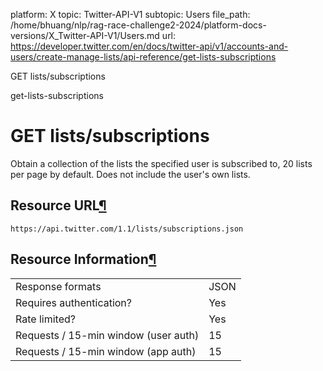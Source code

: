 platform: X
topic: Twitter-API-V1
subtopic: Users
file_path: /home/bhuang/nlp/rag-race-challenge2-2024/platform-docs-versions/X_Twitter-API-V1/Users.md
url: https://developer.twitter.com/en/docs/twitter-api/v1/accounts-and-users/create-manage-lists/api-reference/get-lists-subscriptions

GET lists/subscriptions

get-lists-subscriptions

# GET lists/subscriptions

Obtain a collection of the lists the specified user is subscribed to, 20 lists per page by default. Does not include the user's own lists.

## Resource URL[¶](#resource-url "Permalink to this headline")

`https://api.twitter.com/1.1/lists/subscriptions.json`

## Resource Information[¶](#resource-information "Permalink to this headline")

|     |     |
| --- | --- |
| Response formats | JSON |
| Requires authentication? | Yes |
| Rate limited? | Yes |
| Requests / 15-min window (user auth) | 15  |
| Requests / 15-min window (app auth) | 15  |